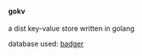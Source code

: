 #### gokv

a dist key-value store written in golang

database used: [badger]("github.com/dgraph-io/badger/v4")